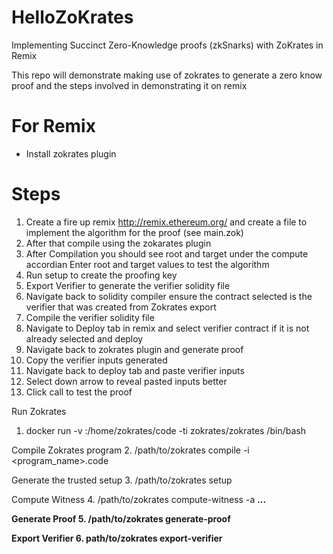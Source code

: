 # HelloZoKrates
Implementing Succinct Zero-Knowledge proofs (zkSnarks) with ZoKrates in Remix

This repo will demonstrate making use of zokrates to generate a zero know proof and the steps involved in demonstrating it on remix

# For Remix
- Install zokrates plugin


# Steps

1. Create a fire up remix http://remix.ethereum.org/ and create a file to implement the algorithm for the proof (see main.zok)
2. After that compile using the zokarates plugin
3. After Compilation you should see root and target under the compute accordian Enter root and target values to test the algorithm 
4. Run setup to create the proofing key 
5. Export Verifier to generate the verifier solidity file
6. Navigate back to solidity compiler ensure the contract selected is the verifier that was created from Zokrates export
7. Compile the verifier solidity file
8. Navigate to Deploy tab in remix and select verifier contract if it is not already selected and deploy
9. Navigate back to zokrates plugin and generate proof
10. Copy the verifier inputs generated
11. Navigate back to deploy tab and paste verifier inputs
12. Select down arrow to reveal pasted inputs better 
13. Click call to test the proof    


Run Zokrates
1. docker run -v <path to your project folder>:/home/zokrates/code -ti zokrates/zokrates /bin/bash

Compile Zokrates program
2. /path/to/zokrates compile -i <program_name>.code

Generate the trusted setup
3. /path/to/zokrates setup

Compute Witness
4. /path/to/zokrates compute-witness -a <a> <b> ... <n>

Generate Proof
5. /path/to/zokrates generate-proof

Export Verifier
6. path/to/zokrates export-verifier
